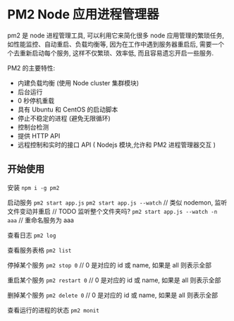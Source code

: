 # PM2 Node 应用进程管理器

pm2 是 node 进程管理工具, 可以利用它来简化很多 node 应用管理的繁琐任务, 如性能监控、自动重启、负载均衡等, 因为在工作中遇到服务器重启后, 需要一个个去重新启动每个服务, 这样不仅繁琐、效率低, 而且容易遗忘开启一些服务.

PM2 的主要特性:

- 内建负载均衡 (使用 Node cluster 集群模块)
- 后台运行
- 0 秒停机重载
- 具有 Ubuntu 和 CentOS 的启动脚本
- 停止不稳定的进程 (避免无限循环)
- 控制台检测
- 提供 HTTP API
- 远程控制和实时的接口 API ( Nodejs 模块,允许和 PM2 进程管理器交互 )

## 开始使用

安装
`npm i -g pm2`

启动服务
`pm2 start app.js`
`pm2 start app.js --watch` // 类似 nodemon, 监听文件变动并重启 // TODO 监听整个文件夹吗?
`pm2 start app.js --watch -n aaa` // 重命名服务为 aaa

查看日志
`pm2 log`

查看服务表格
`pm2 list`

停掉某个服务
`pm2 stop 0` // 0 是对应的 id 或 name, 如果是 all 则表示全部

重启某个服务
`pm2 restart 0` // 0 是对应的 id 或 name, 如果是 all 则表示全部

删掉某个服务
`pm2 delete 0` // 0 是对应的 id 或 name, 如果是 all 则表示全部

查看运行的进程的状态
`pm2 monit`
